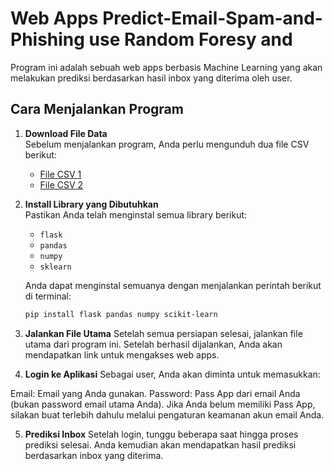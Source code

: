 # Web Apps Predict-Email-Spam-and-Phishing use Random Foresy and 
Program ini adalah sebuah web apps berbasis Machine Learning yang akan melakukan prediksi berdasarkan hasil inbox yang diterima oleh user.

## Cara Menjalankan Program

1. **Download File Data**  
   Sebelum menjalankan program, Anda perlu mengunduh dua file CSV berikut:
   - [File CSV 1](https://www.kaggle.com/datasets/purusinghvi/email-spam-classification-dataset )  
   - [File CSV 2](https://www.kaggle.com/datasets/subhajournal/phishingemails )

2. **Install Library yang Dibutuhkan**  
   Pastikan Anda telah menginstal semua library berikut:
   - `flask`
   - `pandas`
   - `numpy`
   - `sklearn`

   Anda dapat menginstal semuanya dengan menjalankan perintah berikut di terminal:  
   ```bash
   pip install flask pandas numpy scikit-learn

3. **Jalankan File Utama**
Setelah semua persiapan selesai, jalankan file utama dari program ini. Setelah berhasil dijalankan, Anda akan mendapatkan link untuk mengakses web apps.

4. **Login ke Aplikasi**
Sebagai user, Anda akan diminta untuk memasukkan:

Email: Email yang Anda gunakan.
Password: Pass App dari email Anda (bukan password email utama Anda).
Jika Anda belum memiliki Pass App, silakan buat terlebih dahulu melalui pengaturan keamanan akun email Anda.

5. **Prediksi Inbox**
Setelah login, tunggu beberapa saat hingga proses prediksi selesai. Anda kemudian akan mendapatkan hasil prediksi berdasarkan inbox yang diterima.

